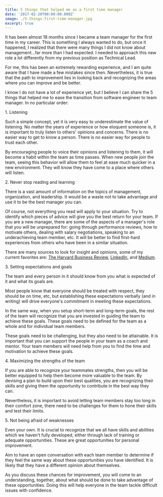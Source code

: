```yaml
---
title: 5 things that helped me as a first time manager
date: '2017-02-20T00:00:00.000Z'
image: ./5-things-first-time-manager.jpg
excerpt: true
---
```


It has been almost 18 months since I became a team manager for the first time in my career. This is something I always wanted to do, but once it happened, I realized that there were many things I did not know about management...far more than I had expected. I needed to approach this new role a lot differently from my previous position as Technical Lead.

For me, this has been an extremely rewarding experience, and I am quite aware that I have made a few mistakes since then. Nevertheless, it is true that the path to improvement lies in looking back and recognizing the areas where you can improve and be better.

<!--more-->

I know I do not have a lot of experience yet, but I believe I can share the 5 things that helped me to ease the transition from software engineer to team manager. In no particular order:

<p class="subtitle">1. Listening</p>

Such a simple concept, yet it is very easy to underestimate the value of listening. No matter the years of experience or how eloquent someone is, it is important to truly listen to others' opinions and concerns. There is no easier way to get to know a person. There is no easier way for people to trust each other.

By encouraging people to voice their opinions and listening to them, it will become a habit within the team as time passes. When new people join the team, seeing this behavior will allow them to feel at ease much quicker in a new environment. They will know they have come to a place where others will listen.

<p class="subtitle">2. Never stop reading and learning</p>

There is a vast amount of information on the topics of management, organization, and leadership. It would be a waste not to take advantage and use it to be the best manager you can.

Of course, not everything you read will apply to your situation. Try to identify which pieces of advice will give you the best return for your team. If you are a new manager, there are some of the aspects of a manager's role that you will be unprepared for: going through performance reviews, how to motivate others, dealing with salary negotiations, speaking to an underachieving team member, etc. It will be better to find first-hard experiences from others who have been in a similar situation.

There are many sources to look for insight and opinions, some of my current favorites are: [The Harvard Business Review](https://hbr.org/), [LinkedIn](https://www.linkedin.com/), and [Medium](https://medium.com/).

<p class="subtitle">3. Setting expectations and goals</p>

The team and every person in it should know from you what is expected of it and what its goals are.

Most people know that everyone should be treated with respect, they should be on time, etc, but establishing these expectations verbally (and in writing) will drive everyone's commitment in meeting these expectations.

In the same way, when you setup short-term and long-term goals, the rest of the team will recognize that you are invested in guiding the team to achieve these goals. These goals need to be defined for the team as a whole and for individual team members.

These goals need to be challenging, but they also need to be attainable. It is important that you can support the people in your team as a coach and mentor. Your team members will need help from you to find the time and motivation to achieve these goals.

<p class="subtitle">4. Maximizing the strengths of the team</p>

If you are able to recognize your teammates strengths, then you will be better equipped to help them become more valuable to the team. By devising a plan to build upon their best qualities, you are recognizing their skills and giving them the opportunity to contribute in the best way they can.

Nevertheless, it is important to avoid letting team members stay too long in their comfort zone, there need to be challenges for them to hone their skills and test their limits.

<p class="subtitle">5. Not being afraid of weaknesses</p>

Even your own. It is crucial to recognize that we all have skills and abilities which we haven't fully developed, either through lack of training or adequate opportunities. These are great opportunities for personal improvement.

Aim to have an open conversation with each team member to determine if they feel the same way about these opportunities you have identified. It is likely that they have a different opinion about themselves.

As you discuss these chances for improvement, you will come to an understanding, together, about what should be done to take advantage of these opportunities. Doing this will help everyone in the team tackle difficult issues with confidence.
